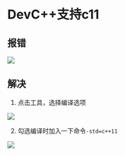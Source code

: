 # DevC++支持c11

## 报错
![](https://img2024.cnblogs.com/blog/2282419/202402/2282419-20240206133508590-2061068928.png)


## 解决

1. 点击工具，选择编译选项

![](https://img2024.cnblogs.com/blog/2282419/202402/2282419-20240206133517637-847117539.png)


2. 勾选编译时加入一下命令`-std=c++11`

![](https://img2024.cnblogs.com/blog/2282419/202402/2282419-20240206133525966-791917882.png)